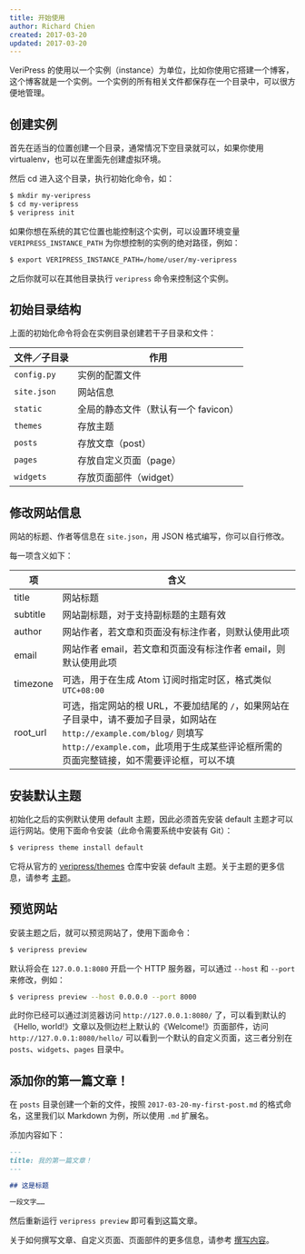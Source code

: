 ```yaml
---
title: 开始使用
author: Richard Chien
created: 2017-03-20
updated: 2017-03-20
---
```


VeriPress 的使用以一个实例（instance）为单位，比如你使用它搭建一个博客，这个博客就是一个实例。一个实例的所有相关文件都保存在一个目录中，可以很方便地管理。

## 创建实例

首先在适当的位置创建一个目录，通常情况下空目录就可以，如果你使用 virtualenv，也可以在里面先创建虚拟环境。

然后 cd 进入这个目录，执行初始化命令，如：

```sh
$ mkdir my-veripress
$ cd my-veripress
$ veripress init
```

如果你想在系统的其它位置也能控制这个实例，可以设置环境变量 `VERIPRESS_INSTANCE_PATH` 为你想控制的实例的绝对路径，例如：

```sh
$ export VERIPRESS_INSTANCE_PATH=/home/user/my-veripress
```

之后你就可以在其他目录执行 `veripress` 命令来控制这个实例。

## 初始目录结构

上面的初始化命令将会在实例目录创建若干子目录和文件：

| 文件／子目录      | 作用                     |
| ----------- | ---------------------- |
| `config.py` | 实例的配置文件                |
| `site.json` | 网站信息                   |
| `static`    | 全局的静态文件（默认有一个 favicon） |
| `themes`    | 存放主题                   |
| `posts`     | 存放文章（post）             |
| `pages`     | 存放自定义页面（page）          |
| `widgets`   | 存放页面部件（widget）         |

## 修改网站信息

网站的标题、作者等信息在 `site.json`，用 JSON 格式编写，你可以自行修改。

每一项含义如下：

| 项        | 含义                                       |
| -------- | ---------------------------------------- |
| title    | 网站标题                                     |
| subtitle | 网站副标题，对于支持副标题的主题有效                       |
| author   | 网站作者，若文章和页面没有标注作者，则默认使用此项                |
| email    | 网站作者 email，若文章和页面没有标注作者 email，则默认使用此项    |
| timezone | 可选，用于在生成 Atom 订阅时指定时区，格式类似 `UTC+08:00`   |
| root_url | 可选，指定网站的根 URL，不要加结尾的 `/`，如果网站在子目录中，请不要加子目录，如网站在 `http://example.com/blog/` 则填写 `http://example.com`，此项用于生成某些评论框所需的页面完整链接，如不需要评论框，可以不填 |

## 安装默认主题

初始化之后的实例默认使用 default 主题，因此必须首先安装 default 主题才可以运行网站。使用下面命令安装（此命令需要系统中安装有 Git）：

```sh
$ veripress theme install default
```

它将从官方的 [veripress/themes](https://github.com/veripress/themes) 仓库中安装 default 主题。关于主题的更多信息，请参考 [主题](theme.html)。

## 预览网站

安装主题之后，就可以预览网站了，使用下面命令：

```sh
$ veripress preview
```

默认将会在 `127.0.0.1:8080` 开启一个 HTTP 服务器，可以通过 `--host` 和 `--port` 来修改，例如：

```sh
$ veripress preview --host 0.0.0.0 --port 8000
```

此时你已经可以通过浏览器访问 `http://127.0.0.1:8080/` 了，可以看到默认的《Hello, world!》文章以及侧边栏上默认的《Welcome!》页面部件，访问 `http://127.0.0.1:8080/hello/` 可以看到一个默认的自定义页面，这三者分别在 `posts`、`widgets`、`pages` 目录中。

## 添加你的第一篇文章！

在 `posts` 目录创建一个新的文件，按照 `2017-03-20-my-first-post.md` 的格式命名，这里我们以 Markdown 为例，所以使用 `.md` 扩展名。

添加内容如下：

```md
---
title: 我的第一篇文章！
---

## 这是标题

一段文字……
```

然后重新运行 `veripress preview` 即可看到这篇文章。

关于如何撰写文章、自定义页面、页面部件的更多信息，请参考 [撰写内容](writing.html)。
